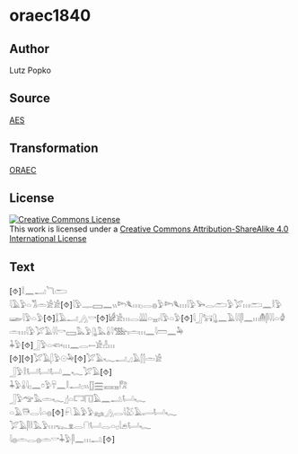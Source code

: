 # oraec1840

## Author

Lutz Popko

## Source

[AES](https://github.com/simondschweitzer/aes)

## Transformation

[ORAEC](https://oraec.github.io/)

## License

<a rel="license" href="http://creativecommons.org/licenses/by-sa/4.0/"><img alt="Creative Commons License" style="border-width:0" src="https://i.creativecommons.org/l/by-sa/4.0/88x31.png" /></a><br />This work is licensed under a <a rel="license" href="http://creativecommons.org/licenses/by-sa/4.0/">Creative Commons Attribution-ShareAlike 4.0 International License</a>

## Text

[⯑]𓎛𓈖𓂝𓆓𓂧<br>
𓇋𓄿𓅱𓏏𓀢𓏛𓀀𓀀[⯑]𓇋𓅱𓊃𓈙𓈖𓏭𓆸𓆰𓏥𓊪𓂋𓐍𓅱𓆸𓆰𓏥𓇋𓅱𓅨𓂋𓂧𓅱𓅯𓏥𓂧𓈖𓎛𓅱𓆃𓇋𓅱𓏏𓅱[⯑]𓆼𓄿𓂝𓂻𓎡[⯑]𓀎𓀀𓏥𓂋𓇏𓏏𓈇𓏤𓇋𓅱𓏏𓅱[⯑]𓇋𓃀𓃙𓊮𓈖𓄿𓇋𓇋𓋴𓈖𓏥𓄟𓋴𓇋𓇋𓏏𓁒𓏛𓏥𓇋𓅱𓅯𓄿𓇋𓇋𓎡𓈙𓅓𓅱𓊮𓅓𓏇𓇋𓅢𓏤𓏛𓏥𓈖𓇋𓏠𓈖𓅆<br>
𓇓𓅱[⯑]𓃀𓅱𓏏𓆟𓏥𓈖𓂋𓍿𓀀𓁐𓏥<br>
[⯑][⯑]𓅯𓄿𓆄𓅱𓇳𓅆[⯑]𓅯𓄿𓆑𓂝𓈎𓄿𓂭𓂭𓏛𓀀<br>
𓃀𓅱𓎛𓂡𓂡𓂡𓈖𓆑𓅯𓄿[⯑]<br>
𓇓𓅱𓏇𓇋𓊪𓈖𓏌𓅱𓄜𓈖𓎛𓂝𓊪𓏭𓊅𓈗𓈘𓈇𓀗<br>
𓃀𓅱𓅠𓅓𓏛𓆑𓊨𓏏𓉐𓉔𓄿𓈖𓂢𓂡𓆑<br>
𓏏𓄿𓇥𓂋𓇋𓏏𓐍[⯑]𓍯𓄿𓅱𓅱𓈐𓂻𓂋𓇋𓅷𓄿𓂷𓂡𓆑<br>
𓅯𓄿𓋴𓎛𓅓𓅱𓏥𓆊𓁷𓂋𓐡𓂡𓂋𓏏𓊪𓇋𓂉𓂡𓆑<br>
𓇋𓐍𓏛𓂋𓐍𓏛𓎡𓇓𓅱𓋴𓈖𓏥𓂢[⯑]<br>
